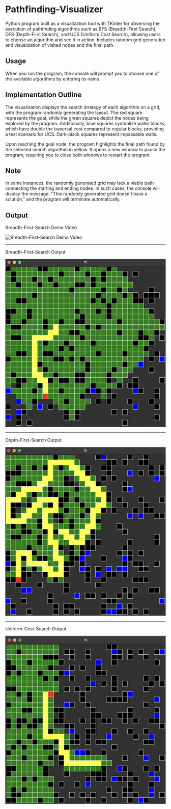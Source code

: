 # Pathfinding-Visualizer
Python program built as a visualization tool with TKinter for observing the execution of pathfinding algorithms such as BFS (Breadth-First Search), DFS (Depth-First Search), and UCS (Uniform Cost Search), allowing users to choose an algorithm and see it in action. Includes random grid generation and visualization of visited nodes and the final path.

## Usage
When you run the program, the console will prompt you to choose one of the available algorithms by entering its name.

## Implementation Outline
The visualization displays the search strategy of each algorithm on a grid, with the program randomly generating the layout. The red square represents the goal, while the green squares depict the nodes being explored by the program. Additionally, blue squares symbolize water blocks, which have double the traversal cost compared to regular blocks, providing a test scenario for UCS. Dark-black squares represent impassable walls.

Upon reaching the goal node, the program highlights the final path found by the selected search algorithm in yellow. It opens a new window to pause the program, requiring you to close both windows to restart the program.

## Note
In some instances, the randomly generated grid may lack a viable path connecting the starting and ending nodes. In such cases, the console will display the message: "This randomly generated grid doesn't have a solution," and the program will terminate automatically.

## Output
Breadth-First-Search Demo Video

![Breadth-First-Search Demo Video](https://github.com/Krishnanshu-Gupta/Pathfinding-Visualizer/assets/30324213/8b85a3a5-5ebd-4fb1-b4f8-2c47fe7e9ff9)

---

Breadth-First-Search Output

![Breadth-First-Search Output](/Output/BFS.png)

---

Depth-First-Search Output

![Depth-First-Search Output](/Output/DFS.png)

---

Uniform-Cost-Search Output

![Uniform-Cost-Search Output](/Output/UCS.png)

